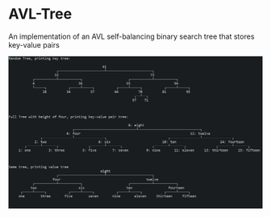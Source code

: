 # AVL-Tree
An implementation of an AVL self-balancing binary search tree that stores key-value pairs

![Example](https://github.com/tymcgrew/AVL-Tree/blob/master/misc/Example.png)
